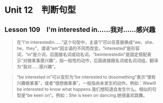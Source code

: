﻿ # Unit 12　判断句型
 ## Lesson 109　I'm interested in……我对……感兴趣
 
> 在“I'm interestedin……”这个句型中，主语“I”可以任意替换成“we、she、he、they”，谓语“am”因主语的不同而改变。“interested”是形容词，“in”是介词，后面接名词或动名词。“beinterestedin”是固定搭配表示“对做某事感兴趣”，指一般性的动作，后面直接跟名词或名词词组。翻译为“我对……感兴趣”。

> “be interested in”可以变形为“be interested to dosomething”表示“很有兴趣做某事”，或者“很想做某事”，一般指尚未发生的动作。例如：Wewill be interested to know what happens.我们想知道会发生什么。相似的句型是“be keen on”。例如：She is keen on dancing.她很喜欢跳舞。


 